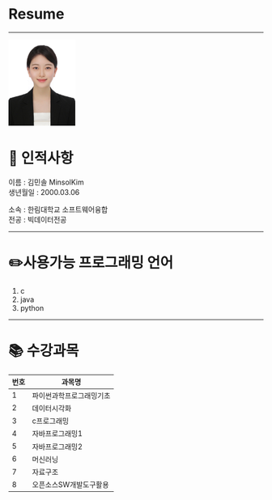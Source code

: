 # Resume 
---

<img src=RESUME.jpg height=170 witht=170>

# 🌷 인적사항      
이름 : 김민솔 MinsolKim      
생년월일 : 2000.03.06   

소속 : 한림대학교 소프트웨어융합   
전공 : 빅데이터전공        


-----
# ✏️사용가능 프로그래밍 언어   
1. c
2. java
3. python


-------

# 📚 수강과목   
|번호|과목명|
|---|---|
|1|파이썬과학프로그래밍기초|
|2|데이터시각화|
|3|c프로그래밍|
|4|자바프로그래밍1|
|5|자바프로그래밍2|
|6|머신러닝|
|7|자료구조|
|8|오픈소스SW개발도구활용|



